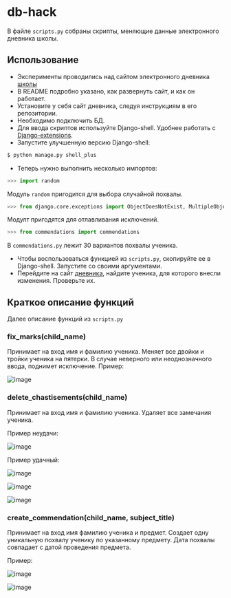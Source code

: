 # db-hack
В файле `scripts.py` собраны скрипты, меняющие данные электронного дневника школы.

## Использование
- Эксперименты проводились над сайтом электронного дневника [школы](https://github.com/devmanorg/e-diary)
- В README подробно указано, как развернуть сайт, и как он работает. 
- Установите у себя сайт дневника, следуя инструкциям в его репозитории.
- Необходимо подключить БД.  
- Для ввода скриптов используйте Django-shell. Удобнее работать с [Django-extensions](https://github.com/django-extensions/django-extensions).
- Запустите улучшенную версию Django-shell:
```python
$ python manage.py shell_plus
```
- Теперь нужно выполнить несколько импортов:
```python
>>> import random
```
Модуль `random` пригодится для выбора случайной похвалы.
```python
>>> from django.core.exceptions import ObjectDoesNotExist, MultipleObjectsReturned
```
Модулт пригодятся для отлавливания исключений.
```python
>>> from commendations import commendations
```
В `commendations.py` лежит 30 вариантов похвалы ученика. 
- Чтобы воспользоваться функцией из `scripts.py`, скопируйте ее в Django-shell. Запустите со своими аргументами. 
- Перейдите на сайт [дневника](http://127.0.0.1:8000/), найдите ученика, для которого внесли изменения. Проверьте их.

## Краткое описание функций
Далее описание функций из `scripts.py`

### fix_marks(child_name)
Принимает на вход имя и фамилию ученика. Меняет все двойки и тройки ученика на пятерки. 
В случае неверного или неоднозначного ввода, поднимет исключение.
Пример:

![image](https://user-images.githubusercontent.com/77130336/154846078-99f915a0-7e3d-4d2e-a975-b59ad39e5636.png)

### delete_chastisements(child_name)
Принимает на вход имя и фамилию ученика. Удаляет все замечания ученика.

Пример неудачи:

![image](https://user-images.githubusercontent.com/77130336/154846512-dee21f10-7dcd-4e9a-9d3a-a23ad3c9670c.png)

Пример удачный:

![image](https://user-images.githubusercontent.com/77130336/154846548-26ffd703-3eb3-4925-b51f-2656a9f9e999.png)

![image](https://user-images.githubusercontent.com/77130336/154846565-13078f9e-72bb-4f42-91a3-fc88e936f7ce.png)

![image](https://user-images.githubusercontent.com/77130336/154846577-c021414b-53c2-45f6-9fa4-593237a34ee5.png)


### create_commendation(child_name, subject_title)
Принимает на вход имя фамилию ученика и предмет. Создает одну уникальную похвалу ученику по указанному предмету. 
Дата похвалы совпадает с датой проведения предмета. 

Пример:

![image](https://user-images.githubusercontent.com/77130336/154847067-d40c9c53-2d76-4945-aefc-9681326675f6.png)

![image](https://user-images.githubusercontent.com/77130336/154847090-0c7d932c-e074-4425-b667-c047471fcc84.png)


